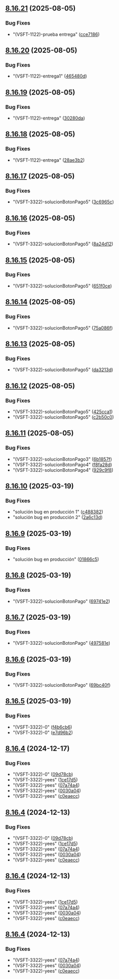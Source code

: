 ## [8.16.21](https://github.com/Ronald-pelaez/ramificacion/compare/v8.16.20...v8.16.21) (2025-08-05)


### Bug Fixes

* "(VSFT-1122)-prueba entrega" ([cce7186](https://github.com/Ronald-pelaez/ramificacion/commit/cce718677eead986cd2bbe6201d0904b79521f4a))

## [8.16.20](https://github.com/Ronald-pelaez/ramificacion/compare/v8.16.19...v8.16.20) (2025-08-05)


### Bug Fixes

* "(VSFT-1122)-entrega1" ([465480d](https://github.com/Ronald-pelaez/ramificacion/commit/465480d9da0100c92ed98feedffaf860b3a34afd))

## [8.16.19](https://github.com/Ronald-pelaez/ramificacion/compare/v8.16.18...v8.16.19) (2025-08-05)


### Bug Fixes

* "(VSFT-1122)-entrega" ([30280da](https://github.com/Ronald-pelaez/ramificacion/commit/30280da09ee455c92fd381611552035ba821ba66))

## [8.16.18](https://github.com/Ronald-pelaez/ramificacion/compare/v8.16.17...v8.16.18) (2025-08-05)


### Bug Fixes

* "(VSFT-1122)-entrega" ([28ae3b2](https://github.com/Ronald-pelaez/ramificacion/commit/28ae3b20f556b2396a00acc015e794e929e25dc7))

## [8.16.17](https://github.com/Ronald-pelaez/ramificacion/compare/v8.16.16...v8.16.17) (2025-08-05)


### Bug Fixes

* "(VSFT-3322)-solucionBotonPago5" ([3c6965c](https://github.com/Ronald-pelaez/ramificacion/commit/3c6965c0cb93de032ec2bf79c178bcaa549cc248))

## [8.16.16](https://github.com/Ronald-pelaez/ramificacion/compare/v8.16.15...v8.16.16) (2025-08-05)


### Bug Fixes

* "(VSFT-3322)-solucionBotonPago5" ([8a24d12](https://github.com/Ronald-pelaez/ramificacion/commit/8a24d1213484fbdf77fcfc8cfe0149ed1ae2f271))

## [8.16.15](https://github.com/Ronald-pelaez/ramificacion/compare/v8.16.14...v8.16.15) (2025-08-05)


### Bug Fixes

* "(VSFT-3322)-solucionBotonPago5" ([651f0ce](https://github.com/Ronald-pelaez/ramificacion/commit/651f0ced7f8078c1fecd64a863993aa072e2695d))

## [8.16.14](https://github.com/Ronald-pelaez/ramificacion/compare/v8.16.13...v8.16.14) (2025-08-05)


### Bug Fixes

* "(VSFT-3322)-solucionBotonPago5" ([75a086f](https://github.com/Ronald-pelaez/ramificacion/commit/75a086fd560b4bae48d8a854bc3102368f0b53d7))

## [8.16.13](https://github.com/Ronald-pelaez/ramificacion/compare/v8.16.12...v8.16.13) (2025-08-05)


### Bug Fixes

* "(VSFT-3322)-solucionBotonPago5" ([da3213d](https://github.com/Ronald-pelaez/ramificacion/commit/da3213dc53f9dd7e17aac9b06796c764007c9e43))

## [8.16.12](https://github.com/Ronald-pelaez/ramificacion/compare/v8.16.11...v8.16.12) (2025-08-05)


### Bug Fixes

* "(VSFT-3322)-solucionBotonPago5" ([425cca1](https://github.com/Ronald-pelaez/ramificacion/commit/425cca1210c54d7e88fec6a6db0be665f559e33e))
* "(VSFT-3322)-solucionBotonPago5" ([c2b50c0](https://github.com/Ronald-pelaez/ramificacion/commit/c2b50c010131e4e5fd3811e6671b3515a4e525fb))

## [8.16.11](https://github.com/Ronald-pelaez/ramificacion/compare/v8.16.10...v8.16.11) (2025-08-05)


### Bug Fixes

* "(VSFT-3322)-solucionBotonPago3" ([6b1857f](https://github.com/Ronald-pelaez/ramificacion/commit/6b1857f1205144be44a45cab598771824f5f4c7e))
* "(VSFT-3322)-solucionBotonPago4" ([f8fa28d](https://github.com/Ronald-pelaez/ramificacion/commit/f8fa28d872d814a8362379f8de8ab552e06d071c))
* "(VSFT-3322)-solucionBotonPago4" ([929c9f8](https://github.com/Ronald-pelaez/ramificacion/commit/929c9f8fe99e2c8cb5718c9f0ee20b7a38cd3998))

## [8.16.10](https://github.com/Ronald-pelaez/ramificacion/compare/v8.16.9...v8.16.10) (2025-03-19)


### Bug Fixes

* "solución bug en producción 1" ([c488382](https://github.com/Ronald-pelaez/ramificacion/commit/c4883829947bd3811604049f21185b8a45b79ed5))
* "solución bug en producción 2" ([2a6c13d](https://github.com/Ronald-pelaez/ramificacion/commit/2a6c13d2a2627a62f9464eed3a1f7101b5906b0a))

## [8.16.9](https://github.com/Ronald-pelaez/ramificacion/compare/v8.16.8...v8.16.9) (2025-03-19)


### Bug Fixes

* "solución bug en producción" ([01866c5](https://github.com/Ronald-pelaez/ramificacion/commit/01866c5b3bcaff4e6532936fda2907ee85888eaa))

## [8.16.8](https://github.com/Ronald-pelaez/ramificacion/compare/v8.16.7...v8.16.8) (2025-03-19)


### Bug Fixes

* "(VSFT-3322)-solucionBotonPago" ([69741e2](https://github.com/Ronald-pelaez/ramificacion/commit/69741e2b5fd7577271192436564e75ab33fe0c8c))

## [8.16.7](https://github.com/Ronald-pelaez/ramificacion/compare/v8.16.6...v8.16.7) (2025-03-19)


### Bug Fixes

* "(VSFT-3322)-solucionBotonPago" ([497581e](https://github.com/Ronald-pelaez/ramificacion/commit/497581e801a2cfb793f69c967fb8905d435f645d))

## [8.16.6](https://github.com/Ronald-pelaez/ramificacion/compare/v8.16.5...v8.16.6) (2025-03-19)


### Bug Fixes

* "(VSFT-3322)-solucionBotonPago" ([69bc40f](https://github.com/Ronald-pelaez/ramificacion/commit/69bc40f012e0baf661900be594f71ea8c2d84b6d))

## [8.16.5](https://github.com/Ronald-pelaez/ramificacion/compare/v8.16.4...v8.16.5) (2025-03-19)


### Bug Fixes

* "(VSFT-3322)-0" ([f4b6cb6](https://github.com/Ronald-pelaez/ramificacion/commit/f4b6cb62e1006128ba05e585a8b9c04e4f4519ab))
* "(VSFT-3322)-0" ([e7d96b2](https://github.com/Ronald-pelaez/ramificacion/commit/e7d96b25ecbcde2c9c4846e3174b12d8ba974e27))

## [8.16.4](https://github.com/Ronald-pelaez/ramificacion/compare/v8.16.3...v8.16.4) (2024-12-17)


### Bug Fixes

* "(VSFT-3322)-0" ([09d78cb](https://github.com/Ronald-pelaez/ramificacion/commit/09d78cb33f52f0159728216db6fb8fc03d418cd5))
* "(VSFT-3322)-yees" ([1ce17d5](https://github.com/Ronald-pelaez/ramificacion/commit/1ce17d522d1937c21d5e9f8f48ac359e9240c47a))
* "(VSFT-3322)-yees" ([07a74a4](https://github.com/Ronald-pelaez/ramificacion/commit/07a74a4d65ef8b1db0ea359a339fc98d5d645788))
* "(VSFT-3322)-yees" ([0030a04](https://github.com/Ronald-pelaez/ramificacion/commit/0030a04d29e36c5c8a4ba4b92217110eae2d0dd7))
* "(VSFT-3322)-yees" ([c0eaecc](https://github.com/Ronald-pelaez/ramificacion/commit/c0eaecc0eac15b5292be9935313cd2beb51db6ce))

## [8.16.4](https://github.com/Ronald-pelaez/ramificacion/compare/v8.16.3...v8.16.4) (2024-12-13)


### Bug Fixes

* "(VSFT-3322)-0" ([09d78cb](https://github.com/Ronald-pelaez/ramificacion/commit/09d78cb33f52f0159728216db6fb8fc03d418cd5))
* "(VSFT-3322)-yees" ([1ce17d5](https://github.com/Ronald-pelaez/ramificacion/commit/1ce17d522d1937c21d5e9f8f48ac359e9240c47a))
* "(VSFT-3322)-yees" ([07a74a4](https://github.com/Ronald-pelaez/ramificacion/commit/07a74a4d65ef8b1db0ea359a339fc98d5d645788))
* "(VSFT-3322)-yees" ([0030a04](https://github.com/Ronald-pelaez/ramificacion/commit/0030a04d29e36c5c8a4ba4b92217110eae2d0dd7))
* "(VSFT-3322)-yees" ([c0eaecc](https://github.com/Ronald-pelaez/ramificacion/commit/c0eaecc0eac15b5292be9935313cd2beb51db6ce))

## [8.16.4](https://github.com/Ronald-pelaez/ramificacion/compare/v8.16.3...v8.16.4) (2024-12-13)


### Bug Fixes

* "(VSFT-3322)-yees" ([1ce17d5](https://github.com/Ronald-pelaez/ramificacion/commit/1ce17d522d1937c21d5e9f8f48ac359e9240c47a))
* "(VSFT-3322)-yees" ([07a74a4](https://github.com/Ronald-pelaez/ramificacion/commit/07a74a4d65ef8b1db0ea359a339fc98d5d645788))
* "(VSFT-3322)-yees" ([0030a04](https://github.com/Ronald-pelaez/ramificacion/commit/0030a04d29e36c5c8a4ba4b92217110eae2d0dd7))
* "(VSFT-3322)-yees" ([c0eaecc](https://github.com/Ronald-pelaez/ramificacion/commit/c0eaecc0eac15b5292be9935313cd2beb51db6ce))

## [8.16.4](https://github.com/Ronald-pelaez/ramificacion/compare/v8.16.3...v8.16.4) (2024-12-13)


### Bug Fixes

* "(VSFT-3322)-yees" ([07a74a4](https://github.com/Ronald-pelaez/ramificacion/commit/07a74a4d65ef8b1db0ea359a339fc98d5d645788))
* "(VSFT-3322)-yees" ([0030a04](https://github.com/Ronald-pelaez/ramificacion/commit/0030a04d29e36c5c8a4ba4b92217110eae2d0dd7))
* "(VSFT-3322)-yees" ([c0eaecc](https://github.com/Ronald-pelaez/ramificacion/commit/c0eaecc0eac15b5292be9935313cd2beb51db6ce))
